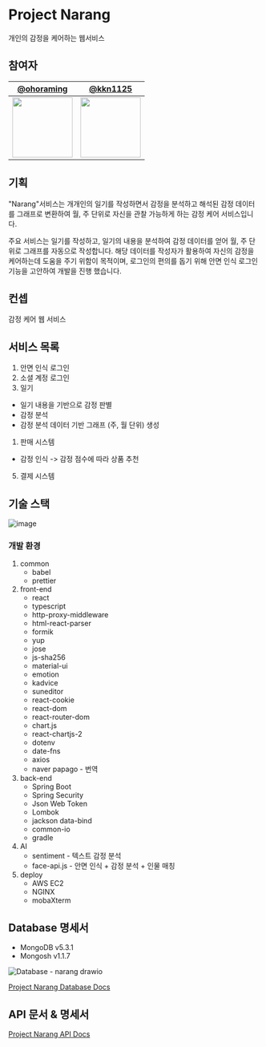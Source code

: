 # Project Narang

개인의 감정을 케어하는 웹서비스

## 참여자

| [@ohoraming](https://github.com/ohoraming)                                     | [@kkn1125](https://github.com/kkn1125)                                         |
| ------------------------------------------------------------------------------ | ------------------------------------------------------------------------------ |
| <img src="https://avatars.githubusercontent.com/u/77590526?v=4" width="120" /> | <img src="https://avatars.githubusercontent.com/u/71887242?v=4" width="120" /> |

## 기획

"Narang"서비스는 개개인의 일기를 작성하면서 감정을 분석하고 해석된 감정 데이터를 그래프로 변환하여 월, 주 단위로 자신을 관찰 가능하게 하는 감정 케어 서비스입니다.

주요 서비스는 일기를 작성하고, 일기의 내용을 분석하여 감정 데이터를 얻어 월, 주 단위로 그래프를 자동으로 작성합니다. 해당 데이터를 작성자가 활용하여 자신의 감정을 케어하는데 도움을 주기 위함이 목적이며, 로그인의 편의를 돕기 위해 안면 인식 로그인 기능을 고안하여 개발을 진행 했습니다.

## 컨셉

감정 케어 웹 서비스

## 서비스 목록

1. 안면 인식 로그인
2. 소셜 계정 로그인
3. 일기

- 일기 내용을 기반으로 감정 판별
- 감정 분석
- 감정 분석 데이터 기반 그래프 (주, 월 단위) 생성

1. 판매 시스템

- 감정 인식 -> 감정 점수에 따라 상품 추천

5. 결제 시스템

## 기술 스택

![image](https://user-images.githubusercontent.com/71887242/184470592-80216efb-7df5-4f29-8c2d-c8672fa65903.png)

### 개발 환경

1. common
   - babel
   - prettier
2. front-end
   - react
   - typescript
   - http-proxy-middleware
   - html-react-parser
   - formik
   - yup
   - jose
   - js-sha256
   - material-ui
   - emotion
   - kadvice
   - suneditor
   - react-cookie
   - react-dom
   - react-router-dom
   - chart.js
   - react-chartjs-2
   - dotenv
   - date-fns
   - axios
   - naver papago - 번역
3. back-end
   - Spring Boot
   - Spring Security
   - Json Web Token
   - Lombok
   - jackson data-bind
   - common-io
   - gradle
4. AI
   - sentiment - 텍스트 감정 분석
   - face-api.js - 안면 인식 + 감정 분석 + 인물 매칭
5. deploy
   - AWS EC2
   - NGINX
   - mobaXterm

## Database 명세서

- MongoDB v5.3.1
- Mongosh v1.1.7

![Database - narang drawio](https://user-images.githubusercontent.com/71887242/186116219-1740e0eb-f0cd-47a4-805d-44d7d258e721.png)

[Project Narang Database Docs](https://nova-darkness-84c.notion.site/DB-3b192585505d4940bcb214fda45ce07e)

## API 문서 & 명세서

[Project Narang API Docs](https://documenter.getpostman.com/view/16546987/VUqrPxhf)

<!--

---

> 참고자료

[프로젝트 초기화](https://start.spring.io/#!type=gradle-project&language=java&platformVersion=2.7.1&packaging=jar&jvmVersion=11&groupId=com.narang&artifactId=web&name=web&description=selft-emotion-care&packageName=com.narang.web&dependencies=lombok,web,devtools,configuration-processor,mysql,data-mongodb,security,data-jpa)

[java8 vs java11](https://itkjspo56.tistory.com/201)

[face-api](https://github.com/justadudewhohacks/face-api.js)

[aws 배포방법](https://velog.io/@dsunni/AWS-EC2%EC%97%90-Spring-Boot-%ED%94%84%EB%A1%9C%EC%A0%9D%ED%8A%B8-%EB%B0%B0%ED%8F%AC%ED%95%98%EA%B8%B0)

[jar 배포 방법](https://velog.io/@mooh2jj/springboot-jar%ED%8C%8C%EC%9D%BC-AWS-EC2%EC%97%90-%EB%B0%B0%ED%8F%AC%ED%95%98%EA%B8%B0)

-->
